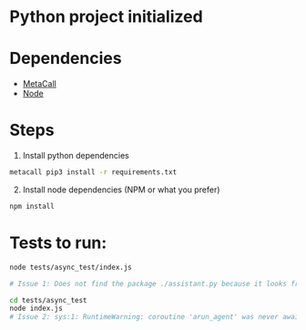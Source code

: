 # Python project initialized

# Dependencies

- [MetaCall](https://github.com/metacall/install)
- [Node](https://nodejs.org/)

# Steps

1. Install python dependencies

```bash
metacall pip3 install -r requirements.txt
```

2. Install node dependencies (NPM or what you prefer)

```bash
npm install
```

# Tests to run:

```bash
node tests/async_test/index.js

# Issue 1: Does not find the package ./assistant.py because it looks from the root, instead of the current path of the module that is importing it.

```

```bash
cd tests/async_test
node index.js
# Issue 2: sys:1: RuntimeWarning: coroutine 'arun_agent' was never awaited
```
